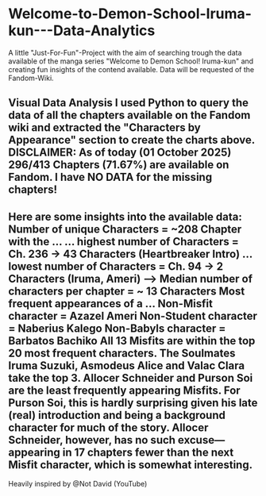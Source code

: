 # Welcome-to-Demon-School-Iruma-kun---Data-Analytics
A little "Just-For-Fun"-Project with the aim of searching trough the data available of the manga series "Welcome to Demon School! Iruma-kun" and creating fun insights of the contend available. Data will be requested of the Fandom-Wiki.


Visual Data Analysis
I used Python to query the data of all the chapters available on the Fandom wiki and extracted the "Characters by Appearance" section to create the charts above.
DISCLAIMER: As of today (01 October 2025) 296/413 Chapters (71.67%) are available on Fandom. I have NO DATA for the missing chapters! 
-----
Here are some insights into the available data:
Number of unique Characters = ~208
Chapter with the ...
... highest number of Characters = Ch. 236 -> 43 Characters (Heartbreaker Intro)
... lowest number of Characters = Ch. 94 -> 2 Characters (Iruma, Ameri)
--> Median number of characters per chapter = ~ 13 Characters
Most frequent appearances of a ...
Non-Misfit character = Azazel Ameri
Non-Student character = Naberius Kalego
Non-Babyls character = Barbatos Bachiko
All 13 Misfits are within the top 20 most frequent characters. The Soulmates Iruma Suzuki, Asmodeus Alice and Valac Clara take the top 3.
Allocer Schneider and Purson Soi are the least frequently appearing Misfits. 
For Purson Soi, this is hardly surprising given his late (real) introduction and being a background character for much of the story. Allocer Schneider, however, has no such excuse—appearing in 17 chapters fewer than the next Misfit character, which is somewhat interesting.
-----
Heavily inspired by @Not David (YouTube)